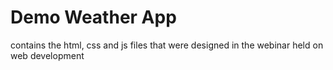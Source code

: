 # Demo Weather App

contains the html, css and js files that were designed in the webinar held on web development
